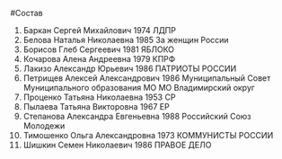 #Состав
1. Баркан Сергей Михайлович 1974 ЛДПР
2. Белова Наталья Николаевна 1985 За женщин России
3. Борисов Глеб Сергеевич 1981 ЯБЛОКО
4. Кочарова Алена Андреевна 1979 КПРФ
5. Лакизо Александр Юрьевич 1986 ПАТРИОТЫ РОССИИ
6. Петрищев Алексей Александрович 1986 Муниципальный Совет Муниципального образования МО МО Владимирский округ
7. Проценко Татьяна Николаевна 1953 СР
8. Пылаева Татьяна Викторовна 1967 ЕР
9. Степанова Александра Евгеньевна 1988 Российский Союз Молодежи
10. Тимошенко Ольга Александровна 1973 КОММУНИСТЫ РОССИИ
11. Шишкин Семен Николаевич 1986 ПРАВОЕ ДЕЛО
